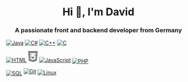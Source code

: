 <h1 align="center">Hi 👋, I'm David</h1>
<h3 align="center">A passionate front and backend developer from Germany</h3>

<a href="java" title="Java"><img height="35px" src="https://devlog.wiki/img/java.svg" alt="Java" loading="lazy"></a>
<a href="csharp" title="C#"><img height="35px" style="height: 33px;" src="https://devlog.wiki/img/csharp.svg" alt="C#" loading="lazy"></a>
<a href="cplusplus" title="C++"><img height="35px" style="height: 33px;" src="https://devlog.wiki/img/cplusplus.svg" alt="C++" loading="lazy"></a>
<a href="c" title="C"><img height="35px" style="height: 33px;" src="https://devlog.wiki/img/c.svg" alt="C" loading="lazy"></a>

<a href="html" class="divider" title="HTML2"><img height="35px" style="height: 30px;" src="https://devlog.wiki/img/html.svg" alt="HTML" loading="lazy"></a>
<a href="css" title="CSS"><img height="35px" svg="https://devlog.wiki/img/css.svg#Layer_1" style="height: 30px;" src="img/css.svg" alt="CSS" loading="lazy"></a>
<a href="javascript" title="JavaScript"><img height="35px" style="height: 30px;" src="https://devlog.wiki/img/javascript.svg" alt="JavaScript" loading="lazy"></a>
<a href="php" title="PHP"><img height="35px" style="width: 40px; transform: translateY(3px);" src="https://devlog.wiki/img/php.svg" alt="PHP" loading="lazy"></a>

<a href="sql" title="SQL"><img height="35px" style="width: 40px; transform: translateY(5px);" src="https://devlog.wiki/img/sql.svg" alt="SQL" loading="lazy"></a>
<a href="git" title="Git"><img height="35px" style="height: 30px;" src="https://devlog.wiki/img/git.svg" alt="Git" loading="lazy"></a>
<a href="linux" title="Linux"><img height="35px" style="height: 30px; transform: translateY(3px);" src="https://devlog.wiki/img/linux.svg" alt="Linux" loading="lazy"></a>
